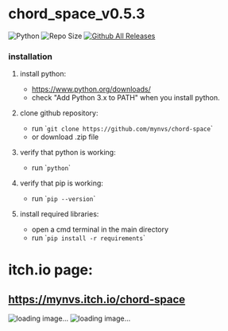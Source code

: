 # chord_space_v0.5.3
![Python](https://img.shields.io/badge/python-3.10-blue.svg)
![Repo Size](https://img.shields.io/github/repo-size/mynvs/chord-space)
[![Github All Releases](https://img.shields.io/github/downloads/mynvs/chord-space/total.svg)]()

### installation

1. install python:
	- https://www.python.org/downloads/
	- check "Add Python 3.x to PATH" when you install python.

2. clone github repository:
   	- run \``git clone https://github.com/mynvs/chord-space`\`
   	- or download .zip file

3. verify that python is working:
	- run \``python`\`

5. verify that pip is working:
	- run \``pip --version`\`

7. install required libraries:
   	- open a cmd terminal in the main directory
	- run \``pip install -r requirements`\`

# itch.io page:
## https://mynvs.itch.io/chord-space

![loading image...](https://github.com/mynvs/chord-space/blob/images/image1.webp?raw=true)
![loading image...](https://github.com/mynvs/chord-space/blob/images/image2.webp?raw=true)
